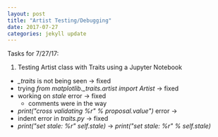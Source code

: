 ```yaml
---
layout: post
title: "Artist Testing/Debugging"
date: 2017-07-27
categories: jekyll update
---
```


Tasks for 7/27/17:
1. Testing Artist class with Traits using a Jupyter Notebook

* *_traits* is not being seen -> fixed
* trying *from matplotlib._traits.artist import Artist* -> fixed
* working on *stale* error -> fixed
    * comments were in the way
* *print("cross validating %r" % proposal.value")* error ->
* indent error in *traits.py* -> fixed
* *print("set stale: %r" self.stale)* -> *print("set stale: %r" % self.stale)*
